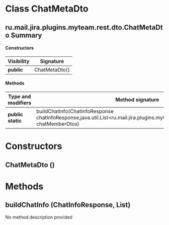 Class ChatMetaDto
=================
ru.mail.jira.plugins.myteam.rest.dto.ChatMetaDto
Summary
-------
#### Constructors
| Visibility | Signature     |
| ---------- | ------------- |
| **public** | ChatMetaDto() |
#### Methods
| Type and modifiers | Method signature                                                                                                                   | Return type |
| ------------------ | ---------------------------------------------------------------------------------------------------------------------------------- | ----------- |
| **public static**  | buildChatInfo(ChatInfoResponse chatInfoResponse,java.util.List<ru.mail.jira.plugins.myteam.rest.dto.ChatMemberDto> chatMemberDtos) | ChatMetaDto |

Constructors
============
ChatMetaDto ()
--------------


Methods
=======
buildChatInfo (ChatInfoResponse, List<ChatMemberDto>)
-----------------------------------------------------
No method description provided


